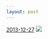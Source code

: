```yaml
---
layout: post
---
```


<p>
  <time><a href="/255">2013-12-27</a></time>
  <a href="/255"><img src="{{ site.assets_url }}/255-640.jpg" srcset="{{ site.assets_url }}/255-1280.jpg 1280w, {{ site.assets_url }}/255-960.jpg 960w, {{ site.assets_url }}/255-640.jpg 640w, {{ site.assets_url }}/255-320.jpg 320w" sizes="(min-width: 700px) 50vw, calc(100vw - 2rem)" /></a>
</p>
